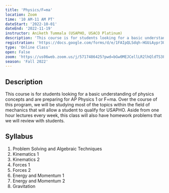```yaml
---
title: 'Physics/F=ma'
location: Zoom
time: '10 AM-11 AM PT'
dateStart: '2022-10-01'
dateEnd: '2022-11-19'
instructor: Aniketh Tummala (USAPHO, USACO Platinum)
description: 'This course is for students looking for a basic understanding of physics concepts and are preparing for AP Physics 1 or F=ma.'
registration: 'https://docs.google.com/forms/d/e/1FAIpQLSdqh-HGUiAypr3O_49zfk_lYyTVTh3Ak1rvePVMRh_Ng8jjug/viewform'
type: 'Online Class'
open: False
zoom: 'https://us06web.zoom.us/j/5717486425?pwd=bGw0MEJCellLR2lhQldTS3FPYjFtQT09'
season: 'Fall 2022'
---
```


## Description

This course is for students looking for a basic understanding of physics concepts and are preparing for AP Physics 1 or F=ma. Over the course of this program, we will be studying most of the topics within the field of mechanics that will allow a student to qualify for USAPHO. Aside from one hour lectures every week, this class will also have homework problems that we will review with students.

## Syllabus

1. Problem Solving and Algebraic Techniques
2. Kinematics 1
3. Kinematics 2
4. Forces 1
5. Forces 2
6. Energy and Momentum 1
7. Energy and Momentum 2
8. Gravitation
